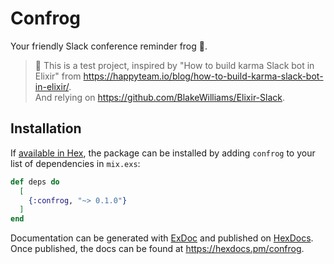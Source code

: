 # Confrog

Your friendly Slack conference reminder frog 🐸.

> 🧪 This is a test project, inspired by
> "How to build karma Slack bot in Elixir"
> from <https://happyteam.io/blog/how-to-build-karma-slack-bot-in-elixir/>.  
> And relying on <https://github.com/BlakeWilliams/Elixir-Slack>.

## Installation

If [available in Hex](https://hex.pm/docs/publish), the package can be installed
by adding `confrog` to your list of dependencies in `mix.exs`:

```elixir
def deps do
  [
    {:confrog, "~> 0.1.0"}
  ]
end
```

Documentation can be generated with [ExDoc](https://github.com/elixir-lang/ex_doc)
and published on [HexDocs](https://hexdocs.pm). Once published, the docs can
be found at <https://hexdocs.pm/confrog>.
